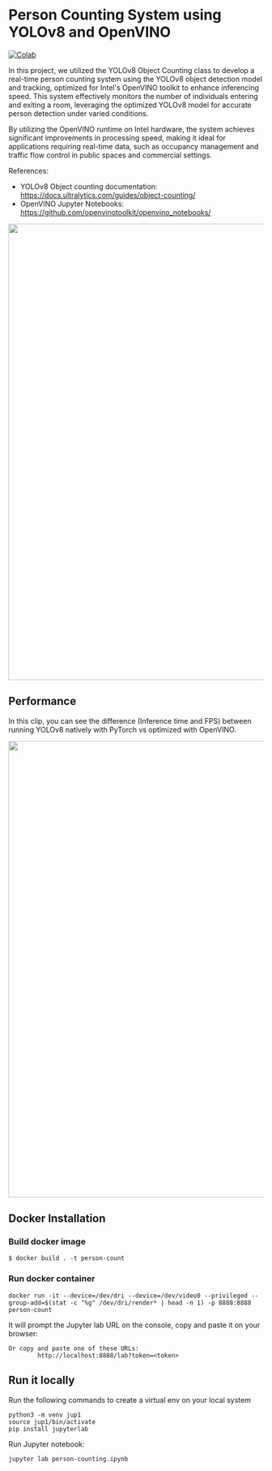 # Person Counting System using YOLOv8 and OpenVINO

[![Colab](https://colab.research.google.com/assets/colab-badge.svg)](https://colab.research.google.com/github/openvinotoolkit/openvino_notebooks/blob/latest/notebooks/person-counting-webcam/person-counting.ipynb)

In this project, we utilized the YOLOv8 Object Counting class to develop a real-time person counting system using the YOLOv8 object detection model and tracking, optimized for Intel's OpenVINO toolkit to enhance inferencing speed. This system effectively monitors the number of individuals entering and exiting a room, leveraging the optimized YOLOv8 model for accurate person detection under varied conditions.

By utilizing the OpenVINO runtime on Intel hardware, the system achieves significant improvements in processing speed, making it ideal for applications requiring real-time data, such as occupancy management and traffic flow control in public spaces and commercial settings.

References:

- YOLOv8 Object counting documentation: <a href="https://docs.ultralytics.com/guides/object-counting/" target="_blank">https://docs.ultralytics.com/guides/object-counting/</a>
- OpenVINO Jupyter Notebooks: <a href="https://github.com/openvinotoolkit/openvino_notebooks/" target="_blank">https://github.com/openvinotoolkit/openvino_notebooks/</a>

<div align="center"><img src="person-count.gif" width=900/></div>


## Performance

In this clip, you can see the difference (Inference time and FPS) between running YOLOv8 natively with PyTorch vs optimized with OpenVINO.

<div align="center"><img src="https://github.com/antoniomtz/people-counting-yolov8-openvino/raw/main/optimized.gif" width=900/></div>

## Docker Installation

### Build docker image

```
$ docker build . -t person-count
```

### Run docker container

```
docker run -it --device=/dev/dri --device=/dev/video0 --privileged --group-add=$(stat -c "%g" /dev/dri/render* | head -n 1) -p 8888:8888 person-count
```

It will prompt the Jupyter lab URL on the console, copy and paste it on your browser:

```
Or copy and paste one of these URLs:
        http://localhost:8888/lab?token=<token>
```

## Run it locally

Run the following commands to create a virtual env on your local system

```
python3 -m venv jup1
source jup1/bin/activate
pip install jupyterlab
```

Run Jupyter notebook:

```
jupyter lab person-counting.ipynb
```